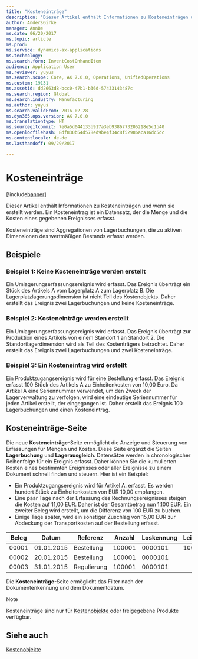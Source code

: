 ```yaml
---
title: "Kosteneinträge"
description: "Dieser Artikel enthält Informationen zu Kosteneinträgen und wenn sie erstellt werden. Ein Kosteneintrag ist ein Datensatz, der die Menge und die Kosten eines gegebenen Ereignisses erfasst."
author: AndersGirke
manager: AnnBe
ms.date: 06/20/2017
ms.topic: article
ms.prod: 
ms.service: dynamics-ax-applications
ms.technology: 
ms.search.form: InventCostOnhandItem
audience: Application User
ms.reviewer: yuyus
ms.search.scope: Core, AX 7.0.0, Operations, UnifiedOperations
ms.custom: 19131
ms.assetid: dd2663d8-bcc0-47b1-b36d-57433143487c
ms.search.region: Global
ms.search.industry: Manufacturing
ms.author: yuyus
ms.search.validFrom: 2016-02-28
ms.dyn365.ops.version: AX 7.0.0
ms.translationtype: HT
ms.sourcegitcommit: 7e0a5d044133b917a3eb9386773205218e5c1b40
ms.openlocfilehash: 8df830b54d578ed9be4f34c8f52986aca16dc5dc
ms.contentlocale: de-de
ms.lasthandoff: 09/29/2017

---
```


# <a name="cost-entries"></a>Kosteneinträge

[!include[banner](../includes/banner.md)]


Dieser Artikel enthält Informationen zu Kosteneinträgen und wenn sie erstellt werden. Ein Kosteneintrag ist ein Datensatz, der die Menge und die Kosten eines gegebenen Ereignisses erfasst.

Kosteneinträge sind Aggregationen von Lagerbuchungen, die zu aktiven Dimensionen des wertmäßigen Bestands erfasst werden.

## <a name="examples"></a>Beispiele
### <a name="example-1-no-cost-entries-are-created"></a>Beispiel 1: Keine Kosteneinträge werden erstellt

Ein Umlagerungserfassungsereignis wird erfasst. Das Ereignis überträgt ein Stück des Artikels A vom Lagerplatz A zum Lagerplatz B. Die Lagerplatzlagerungsdimension ist nicht Teil des Kostenobjekts. Daher erstellt das Ereignis zwei Lagerbuchungen und keine Kosteneinträge.

### <a name="example-2-cost-entries-are-created"></a>Beispiel 2: Kosteneinträge werden erstellt

Ein Umlagerungserfassungsereignis wird erfasst. Das Ereignis überträgt zur Produktion eines Artikels von einem Standort 1 an Standort 2. Die Standortlagerdimension wird als Teil des Kostenträgers betrachtet. Daher erstellt das Ereignis zwei Lagerbuchungen und zwei Kosteneinträge.

### <a name="example-3-one-cost-entry-is-created"></a>Beispiel 3: Ein Kosteneintrag wird erstellt

Ein Produktzugangsereignis wird für eine Bestellung erfasst. Das Ereignis erfasst 100 Stück des Artikels A zu Einheitenkosten von 10,00 Euro. Da Artikel A eine Seriennummer verwendet, um den Zweck der Lagerverwaltung zu verfolgen, wird eine eindeutige Seriennummer für jeden Artikel erstellt, der eingegangen ist. Daher erstellt das Ereignis 100 Lagerbuchungen und einen Kosteneintrag.

## <a name="cost-entries-page"></a>Kosteneinträge-Seite
Die neue **Kosteneinträge**-Seite ermöglicht die Anzeige und Steuerung von Erfassungen für Mengen und Kosten. Diese Seite ergänzt die Seiten **Lagerbuchung** und **Lagerausgleich**. Datensätze werden in chronologischer Reihenfolge für ein Ereignis erfasst. Daher können Sie die kumulierten Kosten eines bestimmten Ereignisses oder aller Ereignisse zu einem Dokument schnell finden und steuern. Hier ist ein Beispiel:

-   Ein Produktzugangsereignis wird für Artikel A. erfasst. Es werden hundert Stück zu Einheitenkosten von EUR 10,00 empfangen.
-   Eine paar Tage nach der Erfassung des Rechnungsereignisses steigen die Kosten auf 11,00 EUR. Daher ist der Gesamtbetrag nun 1.100 EUR. Ein zweiter Beleg wird erstellt, um die Differenz von 100 EUR zu buchen.
-   Einige Tage später, wird ein sonstiger Zuschlag von 15,00 EUR zur Abdeckung der Transportkosten auf der Bestellung erfasst.

| Beleg | Datum       | Referenz      | Anzahl | Loskennung  | Leistung | Betrag  |
|---------|------------|----------------|--------|---------|---------------|----|
| 00001   | 01.01.2015 | Bestellung | 100001 | 0000101 | 100,00   | 1000,00 |
| 00002   | 20.01.2015 | Bestellung | 100001 | 0000101 |          | 100,00  |
| 00003   | 31.01.2015 | Regulierung     | 100001 | 0000101 |          | 15:00   |

Die **Kosteneinträge**-Seite ermöglicht das Filter nach der Dokumentenkennung und dem Dokumentdatum. 

> [!NOTE]
> Kosteneinträge sind nur für [Kostenobjekte ](cost-object.md)oder freigegebene Produkte verfügbar.

<a name="see-also"></a>Siehe auch
--------

[Kostenobjekte](cost-object.md)




